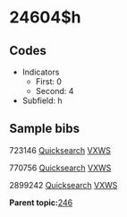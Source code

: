 # 24604$h

## Codes

-   Indicators
    -   First: 0
    -   Second: 4
-   Subfield: h

## Sample bibs

723146 [Quicksearch](https://search.library.yale.edu/catalog/723146) [VXWS](http://prodorbis.library.yale.edu:7014/vxws/GetHoldingsService?bibId=723146)

770756 [Quicksearch](https://search.library.yale.edu/catalog/770756) [VXWS](http://prodorbis.library.yale.edu:7014/vxws/GetHoldingsService?bibId=770756)

2899242 [Quicksearch](https://search.library.yale.edu/catalog/2899242) [VXWS](http://prodorbis.library.yale.edu:7014/vxws/GetHoldingsService?bibId=2899242)

**Parent topic:**[246](../../tags/246/246.md)

